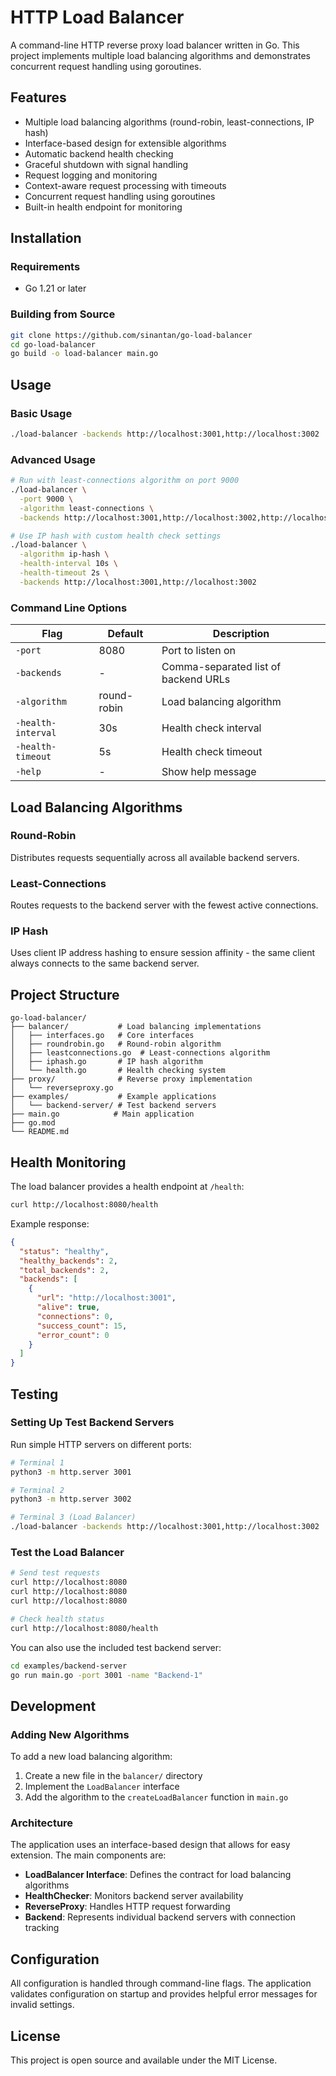 # HTTP Load Balancer

A command-line HTTP reverse proxy load balancer written in Go. This project implements multiple load balancing algorithms and demonstrates concurrent request handling using goroutines.

## Features

- Multiple load balancing algorithms (round-robin, least-connections, IP hash)
- Interface-based design for extensible algorithms
- Automatic backend health checking
- Graceful shutdown with signal handling
- Request logging and monitoring
- Context-aware request processing with timeouts
- Concurrent request handling using goroutines
- Built-in health endpoint for monitoring

## Installation

### Requirements
- Go 1.21 or later

### Building from Source

```bash
git clone https://github.com/sinantan/go-load-balancer
cd go-load-balancer
go build -o load-balancer main.go
```

## Usage

### Basic Usage

```bash
./load-balancer -backends http://localhost:3001,http://localhost:3002
```

### Advanced Usage

```bash
# Run with least-connections algorithm on port 9000
./load-balancer \
  -port 9000 \
  -algorithm least-connections \
  -backends http://localhost:3001,http://localhost:3002,http://localhost:3003

# Use IP hash with custom health check settings
./load-balancer \
  -algorithm ip-hash \
  -health-interval 10s \
  -health-timeout 2s \
  -backends http://localhost:3001,http://localhost:3002
```

### Command Line Options

| Flag | Default | Description |
|------|---------|-------------|
| `-port` | 8080 | Port to listen on |
| `-backends` | - | Comma-separated list of backend URLs |
| `-algorithm` | round-robin | Load balancing algorithm |
| `-health-interval` | 30s | Health check interval |
| `-health-timeout` | 5s | Health check timeout |
| `-help` | - | Show help message |

## Load Balancing Algorithms

### Round-Robin
Distributes requests sequentially across all available backend servers.

### Least-Connections
Routes requests to the backend server with the fewest active connections.

### IP Hash
Uses client IP address hashing to ensure session affinity - the same client always connects to the same backend server.

## Project Structure

```
go-load-balancer/
├── balancer/           # Load balancing implementations
│   ├── interfaces.go   # Core interfaces
│   ├── roundrobin.go   # Round-robin algorithm
│   ├── leastconnections.go  # Least-connections algorithm
│   ├── iphash.go       # IP hash algorithm
│   └── health.go       # Health checking system
├── proxy/              # Reverse proxy implementation
│   └── reverseproxy.go
├── examples/           # Example applications
│   └── backend-server/ # Test backend servers
├── main.go            # Main application
├── go.mod
└── README.md
```

## Health Monitoring

The load balancer provides a health endpoint at `/health`:

```bash
curl http://localhost:8080/health
```

Example response:
```json
{
  "status": "healthy",
  "healthy_backends": 2,
  "total_backends": 2,
  "backends": [
    {
      "url": "http://localhost:3001",
      "alive": true,
      "connections": 0,
      "success_count": 15,
      "error_count": 0
    }
  ]
}
```

## Testing

### Setting Up Test Backend Servers

Run simple HTTP servers on different ports:

```bash
# Terminal 1
python3 -m http.server 3001

# Terminal 2  
python3 -m http.server 3002

# Terminal 3 (Load Balancer)
./load-balancer -backends http://localhost:3001,http://localhost:3002
```

### Test the Load Balancer

```bash
# Send test requests
curl http://localhost:8080
curl http://localhost:8080
curl http://localhost:8080

# Check health status
curl http://localhost:8080/health
```

You can also use the included test backend server:

```bash
cd examples/backend-server
go run main.go -port 3001 -name "Backend-1"
```

## Development

### Adding New Algorithms

To add a new load balancing algorithm:

1. Create a new file in the `balancer/` directory
2. Implement the `LoadBalancer` interface
3. Add the algorithm to the `createLoadBalancer` function in `main.go`

### Architecture

The application uses an interface-based design that allows for easy extension. The main components are:

- **LoadBalancer Interface**: Defines the contract for load balancing algorithms
- **HealthChecker**: Monitors backend server availability
- **ReverseProxy**: Handles HTTP request forwarding
- **Backend**: Represents individual backend servers with connection tracking

## Configuration

All configuration is handled through command-line flags. The application validates configuration on startup and provides helpful error messages for invalid settings.


## License

This project is open source and available under the MIT License.
